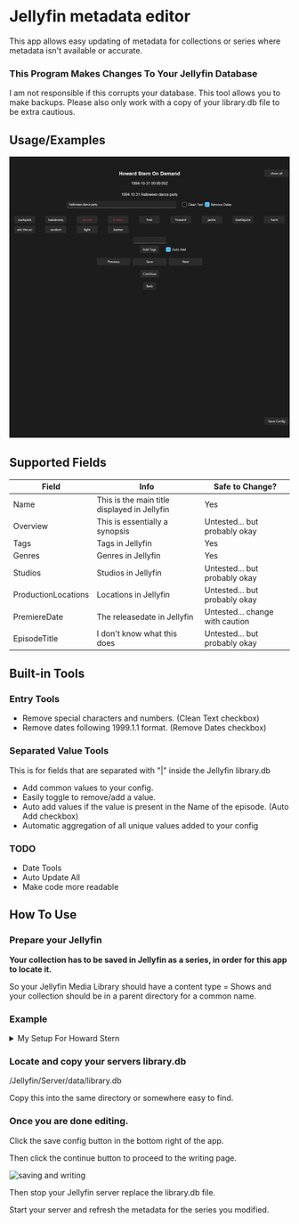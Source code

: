 
# Jellyfin metadata editor

This app allows easy updating of metadata for collections or series where metadata isn't available or accurate.

### This Program Makes Changes To Your Jellyfin Database
I am not responsible if this corrupts your database. This tool allows you to make backups. Please also only work with a copy of your library.db file to be extra cautious.

## Usage/Examples

![Example of adding tags and formatting name](/images/use_example_1.gif)


## Supported Fields

| Field             | Info                                                                | Safe to Change? |
| ----------------- | ------------------------------------------------------------------ | ------ |
| Name | This is the main title displayed in Jellyfin | Yes |
| Overview | This is essentially a synopsis | Untested... but probably okay|
| Tags | Tags in Jellyfin | Yes |
| Genres | Genres in Jellyfin | Yes |
| Studios | Studios in Jellyfin |  Untested... but probably okay |
| ProductionLocations | Locations in Jellyfin | Untested... but probably okay |
| PremiereDate | The releasedate in Jellyfin | Untested... change with caution |
| EpisodeTitle | I don't know what this does | Untested... but probably okay |


## Built-in Tools

### Entry Tools
- Remove special characters and numbers. (Clean Text checkbox)
- Remove dates following 1999.1.1 format. (Remove Dates checkbox)

### Separated Value Tools
This is for fields that are separated with "|" inside the Jellyfin library.db

- Add common values to your config.
- Easily toggle to remove/add a value.
- Auto add values if the value is present in the Name of the episode. (Auto Add checkbox)
- Automatic aggregation of all unique values added to your config

### TODO

- Date Tools
- Auto Update All
- Make code more readable

## How To Use

### Prepare your Jellyfin
**Your collection has to be saved in Jellyfin as a series, in order for this app to locate it.** 

So your Jellyfin Media Library should have a content type = Shows and your collection should be in a parent directory for a common name.

### Example
<details>
<summary>My Setup For Howard Stern</summary>
My folder structure is media/Howard Stern/Howard.Stern.On.Demand/ All my files

Then this is is my Jellyfin Media Library

![jelly structure](/images/example_jellyfin.png)
</details>

### Locate and copy your servers library.db

/Jellyfin/Server/data/library.db

Copy this into the same directory or somewhere easy to find.

### Once you are done editing.

Click the save config button in the bottom right of the app.

Then click the continue button to proceed to the writing page.

![saving and writing](/images/writing.gif)

Then stop your Jellyfin server replace the library.db file.

Start your server and refresh the metadata for the series you modified.